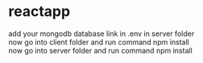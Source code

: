# reactapp
add your mongodb database link in .env in server folder <br>
now go into client folder and run command npm install <br>
now go into server folder and run command npm install <br>
